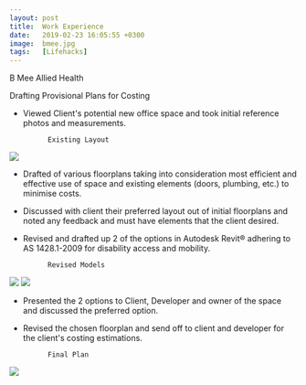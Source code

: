 ```yaml
---
layout: post
title:  Work Experience
date:   2019-02-23 16:05:55 +0300
image:  bmee.jpg
tags:   [Lifehacks]
---
```

B Mee Allied Health

Drafting Provisional Plans for Costing

- Viewed Client's potential new office space and took initial reference photos and measurements.

            Existing Layout
![]({{site.baseurl}}/img/existing.jpg)

- Drafted of various floorplans taking into consideration most efficient and effective use of space and existing elements (doors, plumbing, etc.) to minimise costs.
- Discussed with client their preferred layout out of initial floorplans and noted any feedback and must have elements that the client desired.
- Revised and drafted up 2 of the options in Autodesk Revit® adhering to AS 1428.1-2009 for disability access and mobility.

            Revised Models
![]({{site.baseurl}}/img/model1.jpg)
![]({{site.baseurl}}/img/model2.jpg)

- Presented the 2 options to Client, Developer and owner of the space and discussed the preferred option. 
- Revised the chosen floorplan and send off to client and developer for the client's costing estimations. 

            Final Plan
![]({{site.baseurl}}/img/final.jpg)

